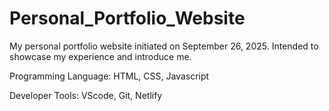 # Personal_Portfolio_Website
My personal portfolio website initiated on September 26, 2025. Intended to showcase my experience and introduce me.

Programming Language: HTML, CSS, Javascript

Developer Tools: VScode, Git, Netlify
